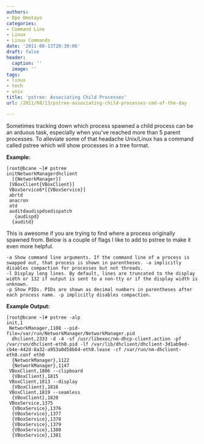 ```yaml
---
authors:
- Ope Omotayo
categories:
- Command Line
- Linux
- Linux Commands
date: '2011-08-13T20:30:06'
draft: false
header:
  caption: ''
  image: ''
tags:
- linux
- tech
- unix
title: 'pstree: Associating Child Processes'
url: /2011/08/13/pstree-associating-child-processes-cmd-of-the-day

---
```


Sometimes tracking down which process spawned a child process can be an arduous task, especially when you've reached more than 5 parent processes. To alleviate some of that headache Unix/Linux has a command called pstree which will show processes in a tree format.

**Example:**

    [root@bcane ~]# pstree  
    initNetworkManagerdhclient  
      [{NetworkManager}]  
     [VBoxClient{VBoxClient}]  
     VBoxService6*[{VBoxService}]  
     abrtd  
     anacron  
     atd  
     auditdaudispdsedispatch  
       {audispd}  
      {auditd}

This is awesome if you are trying to find where a process originally spawned from. Below is a couple of flags I like to add to pstree to make it even more helpful.

    -a Show command line arguments. If the command line of a process is swapped out, that process is shown in parentheses. -a implicitly disables compaction for processes but not threads.
    -l Display long lines. By default, lines are truncated to the display width or 132 if output is sent to a non-tty or if the display width is unknown.
    -p Show PIDs. PIDs are shown as decimal numbers in parentheses after each process name. -p implicitly disables compaction.


**Example Output:**


    [root@bcane ~]# pstree -alp  
    init,1  
     NetworkManager,1108 --pid-file=/var/run/NetworkManager/NetworkManager.pid  
      dhclient,2333 -d -4 -sf /usr/libexec/nm-dhcp-client.action -pf /var/run/dhclient-eth0.pid -lf /var/lib/dhclient/dhclient-3d1ab9ed-cb4e-442d-8a32-a953a0d58b64-eth0.lease -cf /var/run/nm-dhclient-eth0.conf eth0  
      {NetworkManager},1122  
      {NetworkManager},1147  
     VBoxClient,1806 --clipboard  
      {VBoxClient},1815  
     VBoxClient,1813 --display  
      {VBoxClient},1816  
     VBoxClient,1819 --seamless  
      {VBoxClient},1820  
     VBoxService,1375  
      {VBoxService},1376  
      {VBoxService},1377  
      {VBoxService},1378  
      {VBoxService},1379  
      {VBoxService},1380  
      {VBoxService},1381  
  




